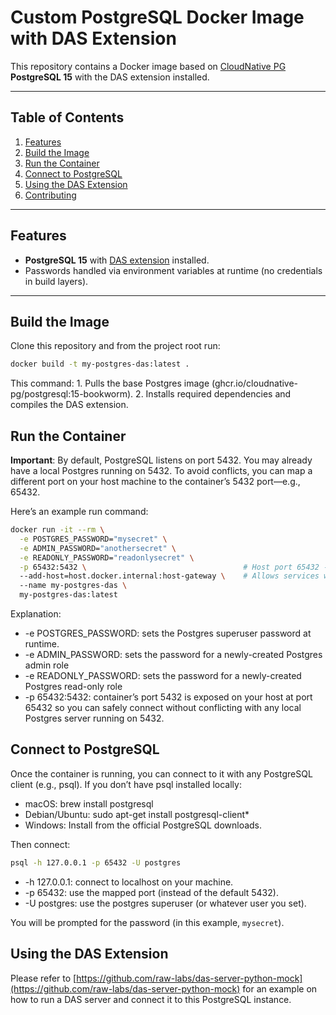 # Custom PostgreSQL Docker Image with DAS Extension

This repository contains a Docker image based on 
[CloudNative PG](https://github.com/cloudnative-pg/postgresql) **PostgreSQL 15** 
with the DAS extension installed. 

---

## Table of Contents

1. [Features](#features)
2. [Build the Image](#build-the-image)
3. [Run the Container](#run-the-container)
4. [Connect to PostgreSQL](#connect-to-postgresql)
5. [Using the DAS Extension](#using-the-das-extension)
6. [Contributing](#contributing)

---

## Features

- **PostgreSQL 15** with [DAS extension](https://some-das-link.example) installed.
- Passwords handled via environment variables at runtime (no credentials in build layers).

---

## Build the Image

Clone this repository and from the project root run:

```bash
docker build -t my-postgres-das:latest .
```

This command:
	1.	Pulls the base Postgres image (ghcr.io/cloudnative-pg/postgresql:15-bookworm).
	2.	Installs required dependencies and compiles the DAS extension.

## Run the Container

__Important__: By default, PostgreSQL listens on port 5432. You may already have a local Postgres running on 5432. To avoid conflicts, you can map a different port on your host machine to the container’s 5432 port—e.g., 65432.

Here’s an example run command:

```bash
docker run -it --rm \
  -e POSTGRES_PASSWORD="mysecret" \
  -e ADMIN_PASSWORD="anothersecret" \
  -e READONLY_PASSWORD="readonlysecret" \
  -p 65432:5432 \                                   # Host port 65432 -> Container port 5432
  --add-host=host.docker.internal:host-gateway \    # Allows services within Docker to reach external services
  --name my-postgres-das \
  my-postgres-das:latest
```

Explanation:
* -e POSTGRES_PASSWORD: sets the Postgres superuser password at runtime.
* -e ADMIN_PASSWORD: sets the password for a newly-created Postgres admin role
* -e READONLY_PASSWORD: sets the password for a newly-created Postgres read-only role
* -p 65432:5432: container’s port 5432 is exposed on your host at port 65432 so you can safely connect without conflicting with any local Postgres server running on 5432.

## Connect to PostgreSQL

Once the container is running, you can connect to it with any PostgreSQL client (e.g., psql). If you don’t have psql installed locally:
* macOS: brew install postgresql
* Debian/Ubuntu: sudo apt-get install postgresql-client*
* Windows: Install from the official PostgreSQL downloads.

Then connect:

```bash
psql -h 127.0.0.1 -p 65432 -U postgres
```

* -h 127.0.0.1: connect to localhost on your machine.
* -p 65432: use the mapped port (instead of the default 5432).
* -U postgres: use the postgres superuser (or whatever user you set).

You will be prompted for the password (in this example, `mysecret`).

## Using the DAS Extension

Please refer to [https://github.com/raw-labs/das-server-python-mock](https://github.com/raw-labs/das-server-python-mock) for an example on how to run a DAS server and connect it to this PostgreSQL instance.
